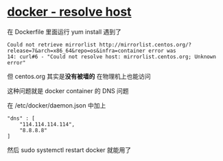# [docker - resolve host](2021/12/docker_could_not_resolve_host.md)

在 Dockerfile 里面运行 yum install 遇到了

```
Could not retrieve mirrorlist http://mirrorlist.centos.org/?release=7&arch=x86_64&repo=os&infra=container error was
14: curl#6 - "Could not resolve host: mirrorlist.centos.org; Unknown error"
```

但 centos.org 其实是**没有被墙的** 在物理机上也能访问

这种问题就是 docker container 的 DNS 问题

在 /etc/docker/daemon.json 中加上

```
"dns" : [
    "114.114.114.114",
    "8.8.8.8"
]
```

然后 sudo systemctl restart docker 就能用了
